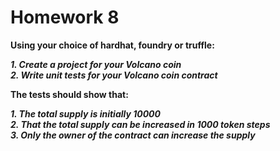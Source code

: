 # Homework 8

**Using your choice of hardhat, foundry or truffle:**

***1. Create a project for your Volcano coin***  
***2. Write unit tests for your Volcano coin contract***

**The tests should show that:**

***1. The total supply is initially 10000***  
***2. That the total supply can be increased in 1000 token steps***  
***3. Only the owner of the contract can increase the supply***

